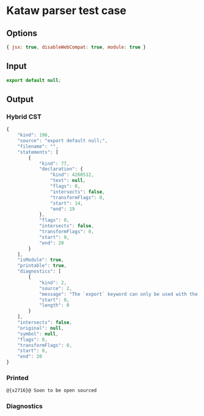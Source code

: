 # Kataw parser test case

## Options

`````js
{ jsx: true, disableWebCompat: true, module: true }
`````

## Input

`````js
export default null;
`````

## Output

### Hybrid CST


```javascript
{
    "kind": 196,
    "source": "export default null;",
    "filename": "",
    "statements": [
        {
            "kind": 77,
            "declaration": {
                "kind": 4260512,
                "text": null,
                "flags": 0,
                "intersects": false,
                "transformFlags": 0,
                "start": 14,
                "end": 19
            },
            "flags": 0,
            "intersects": false,
            "transformFlags": 0,
            "start": 0,
            "end": 20
        }
    ],
    "isModule": true,
    "printable": true,
    "diagnostics": [
        {
            "kind": 2,
            "source": 2,
            "message": "The `export` keyword can only be used with the module goal",
            "start": 0,
            "length": 0
        }
    ],
    "intersects": false,
    "original": null,
    "symbol": null,
    "flags": 0,
    "transformFlags": 0,
    "start": 0,
    "end": 20
}
```

  
### Printed


```javascript
@{x2716}@ Soon to be open sourced
```

  
### Diagnostics


```javascript

```

